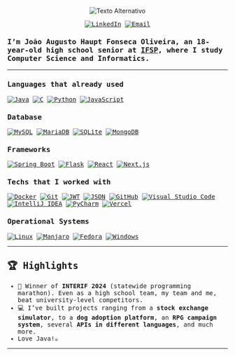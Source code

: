 <p align="center">
  <img src="https://imgur.com/pp6KbPW.gif" alt="Texto Alternativo">
</p>
<samp>
<div align="center">

[![LinkedIn](https://img.shields.io/badge/linkedin-0077B5.svg?style=for-the-badge&logoColor=white&logo=linkedin)](https://linkedin.com/in/joaoahaupt)
[![Email](https://img.shields.io/badge/email-c71610.svg?style=for-the-badge&logoColor=white&logo=gmail)](joao.haupt.oliveira@gmail.com)

</div>
<h3>
  I’m João Augusto Haupt Fonseca Oliveira, an 18-year-old <b>high school senior</b> at 
  <a href="https://www.ifsp.edu.br/" target="_blank">IFSP</a>, where I study 
  <b>Computer Science and Informatics</b>.
</h3>

---

### Languages that already used

[![Java](https://img.shields.io/badge/Java-%23ED8B00.svg?logo=openjdk&logoColor=white)](#)
[![C](https://img.shields.io/badge/C-00599C?style=flat-square&logo=c&logoColor=white)](https://www.each.usp.br/digiampietri/ACH2001/)
[![Python](https://img.shields.io/badge/Python-3776AB?logo=python&logoColor=fff)](#)
[![JavaScript](https://img.shields.io/badge/JavaScript-F7DF1E?logo=javascript&logoColor=000)](#)

### Database

[![MySQL](https://img.shields.io/badge/MySQL-4479A1?logo=mysql&logoColor=fff)](#)
[![MariaDB](https://img.shields.io/badge/MariaDB-003545?logo=mariadb&logoColor=white)](#)
[![SQLite](https://img.shields.io/badge/SQLite-%2307405e.svg?logo=sqlite&logoColor=white)](#)
[![MongoDB](https://img.shields.io/badge/MongoDB-%234ea94b.svg?logo=mongodb&logoColor=white)](#)

### Frameworks 
[![Spring Boot](https://img.shields.io/badge/Spring%20Boot-6DB33F?logo=springboot&logoColor=fff)](#)
[![Flask](https://img.shields.io/badge/Flask-000?logo=flask&logoColor=fff)](#)
[![React](https://img.shields.io/badge/React-%2320232a.svg?logo=react&logoColor=%2361DAFB)](#)
[![Next.js](https://img.shields.io/badge/Next.js-000000?style=flat-square&logo=next.js&logoColor=white)](https://nextjs.org/)

### Techs that I worked with

[![Docker](https://img.shields.io/badge/Docker-2496ED?logo=docker&logoColor=fff)](#)
[![Git](https://img.shields.io/badge/Git-F05032?logo=git&logoColor=fff)](#)
[![JWT](https://img.shields.io/badge/JWT-000000?style=flat-square&logo=json-web-tokens&logoColor=white)](https://jwt.io/)
[![JSON](https://img.shields.io/badge/JSON-000?logo=json&logoColor=fff)](#)
[![GitHub](https://img.shields.io/badge/GitHub-%23121011.svg?logo=github&logoColor=white)](#)
[![Visual Studio Code](https://custom-icon-badges.demolab.com/badge/Visual%20Studio%20Code-0078d7.svg?logo=vsc&logoColor=white)](#)
[![IntelliJ IDEA](https://img.shields.io/badge/IntelliJIDEA-000000.svg?logo=intellij-idea&logoColor=white)](#)
[![PyCharm](https://img.shields.io/badge/PyCharm-000?logo=pycharm&logoColor=fff)](#)
[![Vercel](https://img.shields.io/badge/Vercel-%23000000.svg?logo=vercel&logoColor=white)](#)

### Operational Systems

[![Linux](https://img.shields.io/badge/Linux-FCC624?logo=linux&logoColor=black)](#)
[![Manjaro](https://img.shields.io/badge/Manjaro-35BF5C?logo=manjaro&logoColor=fff)](#)
[![Fedora](https://img.shields.io/badge/Fedora-51A2DA?logo=fedora&logoColor=fff)](#)
[![Windows](https://custom-icon-badges.demolab.com/badge/Windows-0078D6?logo=windows11&logoColor=white)](#)

---

## 🏆 Highlights
- 🥇 Winner of **INTERIF 2024** (statewide programming marathon). Even as a high school team, my team and me, beat university-level competitors.  
- 💻 I’ve built projects ranging from a **stock exchange simulator**, to a **dog adoption platform**, an **RPG campaign system**, several **APIs in different languages**, and much more.  
- Love Java!☕
---
